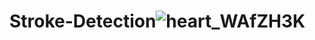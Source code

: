 # Stroke-Detection![heart_WAfZH3K](https://user-images.githubusercontent.com/45726271/156107985-68450f24-26f6-4ef0-a762-b2ec4a1a8e65.gif)

